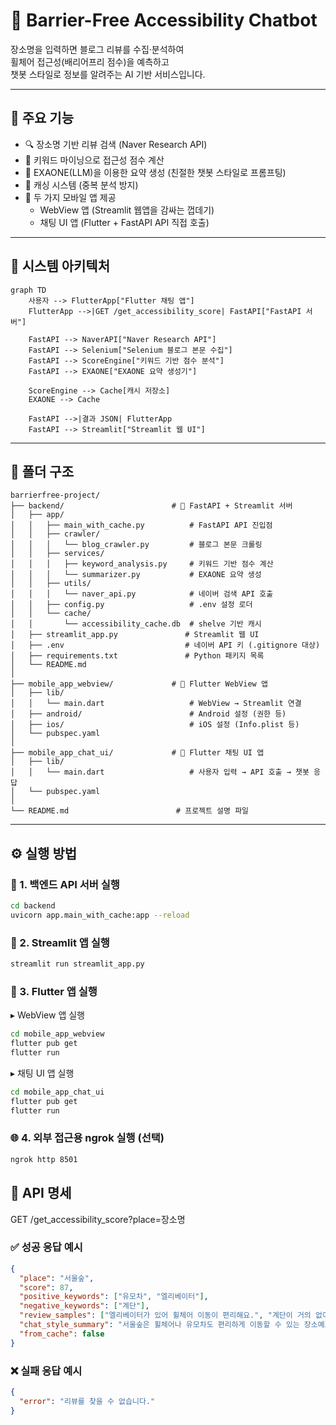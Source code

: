 # 🧠 Barrier-Free Accessibility Chatbot

장소명을 입력하면 블로그 리뷰를 수집·분석하여  
휠체어 접근성(배리어프리 점수)을 예측하고  
챗봇 스타일로 정보를 알려주는 AI 기반 서비스입니다.

---

## 🚀 주요 기능

- 🔍 장소명 기반 리뷰 검색 (Naver Research API)
- 🤖 키워드 마이닝으로 접근성 점수 계산
- 🧠 EXAONE(LLM)을 이용한 요약 생성 (친절한 챗봇 스타일로 프롬프팅)
- 💾 캐싱 시스템 (중복 분석 방지)
- 📱 두 가지 모바일 앱 제공
  - WebView 앱 (Streamlit 웹앱을 감싸는 껍데기)
  - 채팅 UI 앱 (Flutter + FastAPI API 직접 호출)

---

## 🧱 시스템 아키텍처

```mermaid
graph TD
    사용자 --> FlutterApp["Flutter 채팅 앱"]
    FlutterApp -->|GET /get_accessibility_score| FastAPI["FastAPI 서버"]

    FastAPI --> NaverAPI["Naver Research API"]
    FastAPI --> Selenium["Selenium 블로그 본문 수집"]
    FastAPI --> ScoreEngine["키워드 기반 점수 분석"]
    FastAPI --> EXAONE["EXAONE 요약 생성기"]

    ScoreEngine --> Cache[캐시 저장소]
    EXAONE --> Cache

    FastAPI -->|결과 JSON| FlutterApp
    FastAPI --> Streamlit["Streamlit 웹 UI"]
```

---

## 📁 폴더 구조

```plaintext
barrierfree-project/
├── backend/                        # 🧠 FastAPI + Streamlit 서버
│   ├── app/
│   │   ├── main_with_cache.py          # FastAPI API 진입점
│   │   ├── crawler/
│   │   │   └── blog_crawler.py         # 블로그 본문 크롤링
│   │   ├── services/
│   │   │   ├── keyword_analysis.py     # 키워드 기반 점수 계산
│   │   │   └── summarizer.py           # EXAONE 요약 생성
│   │   ├── utils/
│   │   │   └── naver_api.py            # 네이버 검색 API 호출
│   │   ├── config.py                   # .env 설정 로더
│   │   └── cache/
│   │       └── accessibility_cache.db  # shelve 기반 캐시
│   ├── streamlit_app.py               # Streamlit 웹 UI
│   ├── .env                           # 네이버 API 키 (.gitignore 대상)
│   ├── requirements.txt               # Python 패키지 목록
│   └── README.md
│
├── mobile_app_webview/             # 📱 Flutter WebView 앱
│   ├── lib/
│   │   └── main.dart                   # WebView → Streamlit 연결
│   ├── android/                        # Android 설정 (권한 등)
│   ├── ios/                            # iOS 설정 (Info.plist 등)
│   └── pubspec.yaml
│
├── mobile_app_chat_ui/             # 💬 Flutter 채팅 UI 앱
│   ├── lib/
│   │   └── main.dart                   # 사용자 입력 → API 호출 → 챗봇 응답
│   └── pubspec.yaml
│
└── README.md                        # 프로젝트 설명 파일
```

---

## ⚙️ 실행 방법

### 🧠 1. 백엔드 API 서버 실행

```bash
cd backend
uvicorn app.main_with_cache:app --reload
```

### 🎨 2. Streamlit 앱 실행

```bash
streamlit run streamlit_app.py
```

### 📱 3. Flutter 앱 실행

▸ WebView 앱 실행

```bash
cd mobile_app_webview
flutter pub get
flutter run
```

▸ 채팅 UI 앱 실행

```bash
cd mobile_app_chat_ui
flutter pub get
flutter run
```

### 🌐 4. 외부 접근용 ngrok 실행 (선택)

```bash
ngrok http 8501
```

## 🔌 API 명세
GET /get_accessibility_score?place=장소명

### ✅ 성공 응답 예시

```json
{
  "place": "서울숲",
  "score": 87,
  "positive_keywords": ["유모차", "엘리베이터"],
  "negative_keywords": ["계단"],
  "review_samples": ["엘리베이터가 있어 휠체어 이동이 편리해요.", "계단이 거의 없어요."],
  "chat_style_summary": "서울숲은 휠체어나 유모차도 편리하게 이동할 수 있는 장소예요.",
  "from_cache": false
}
```

### ❌ 실패 응답 예시

```json
{
  "error": "리뷰를 찾을 수 없습니다."
}
```
